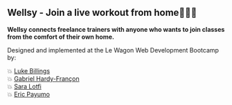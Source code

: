 ## Wellsy - Join a live workout from home🏋️‍♀️💪

**Wellsy connects freelance trainers with anyone who wants to join classes from the comfort of their own home.**

Designed and implemented at the Le Wagon Web Development Bootcamp by:

💥 [Luke Billings](https://github.com/lukebillings)  
💥 [Gabriel Hardy-Françon](https://github.com/xotw)  
💥 [Sara Lotfi](https://github.com/saralotfi)  
💥 [Eric Payumo](https://github.com/Erickson1309)  
